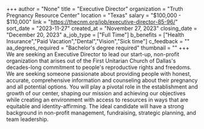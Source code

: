 +++
author = "None"
title = "Executive Director"
organization = "Truth Pregnancy Resource Center"
location = "Texas"
salary = "$100,000 - $110,000"
link = "https://thecnm.org/job/executive-director-85-96/"
sort_date = "2023-11-27"
created_at = "November 27, 2023"
closing_date = "December 20, 2023"
a_job_type = ["Full Time"]
b_benefits = ["Health Insurance","Paid Vacation","Dental","Vision","Sick time"]
c_feedback = ""
aa_degrees_required = "Bachelor's degree required"
thumbnail = ""
+++
We are seeking an Executive Director to lead our start-up, non-profit organization that arises out of the First Unitarian Church of Dallas's decades-long commitment to people's reproductive rights and freedoms. We are seeking someone passionate about providing people with honest, accurate, comprehensive information and counseling about their pregnancy and all potential options. You will play a pivotal role in the establishment and growth of our center, shaping our mission and achieving our objectives while creating an environment with access to resources in ways that are equitable and identity-affirming. The ideal candidate will have a strong background in non-profit management, fundraising, strategic planning, and team leadership.